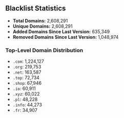 ## Blacklist Statistics

- **Total Domains:** 2,608,291
- **Unique Domains:** 2,608,291
- **Added Domains Since Last Version:** 635,349
- **Removed Domains Since Last Version:** 1,048,974

### Top-Level Domain Distribution

-  `.com`: 1,224,127
-  `.org`: 219,753
-  `.net`: 163,587
-  `.top`: 72,734
-  `.shop`: 67,946
-  `.io`: 60,911
-  `.xyz`: 60,022
-  `.pl`: 48,228
-  `.info`: 44,273
-  `.fr`: 34,907
